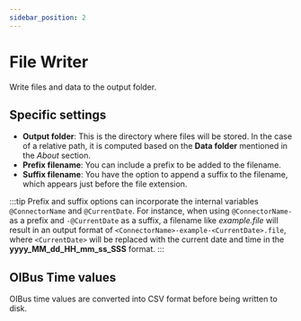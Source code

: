 ```yaml
---
sidebar_position: 2
---
```


# File Writer

Write files and data to the output folder.

## Specific settings

- **Output folder**: This is the directory where files will be stored. In the case of a relative path, it is computed
  based
  on the **Data folder** mentioned in the _About_ section.
- **Prefix filename**: You can include a prefix to be added to the filename.
- **Suffix filename**: You have the option to append a suffix to the filename, which appears just before the file
  extension.

:::tip
Prefix and suffix options can incorporate the internal variables `@ConnectorName` and `@CurrentDate`. For instance,
when using `@ConnectorName-` as a prefix and `-@CurrentDate` as a suffix, a filename like _example.file_ will result
in an output format of `<ConnectorName>-example-<CurrentDate>.file`, where `<CurrentDate>` will be replaced with the
current date and time in the **yyyy_MM_dd_HH_mm_ss_SSS** format.
:::

## OIBus Time values

OIBus time values are converted into CSV format before being written to disk. 
